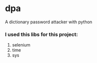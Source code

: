 # dpa
A dictionary password attacker with python
### I used this libs for this project:
1. selenium
2. time
3. sys